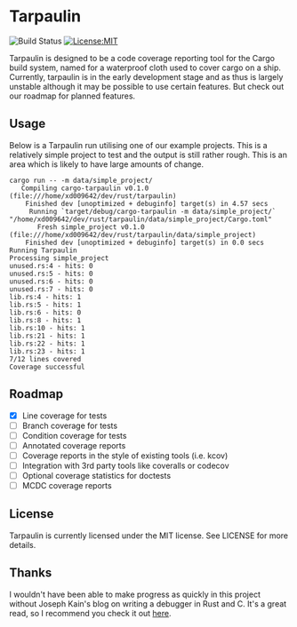 # Tarpaulin

![Build Status](https://travis-ci.org/xd009642/tarpaulin.svg?branch=master) [![License:MIT](https://img.shields.io/badge/License-MIT-yellow.svg)](https://opensource.org/licenses/MIT)

Tarpaulin is designed to be a code coverage reporting tool for the Cargo build system, named for a waterproof cloth used to cover cargo on a ship. Currently, tarpaulin is in the early development stage and as thus is largely unstable although it may be possible to use certain features. But check out our roadmap for planned features.

## Usage

Below is a Tarpaulin run utilising one of our example projects. This is a relatively simple project to test and the output is still rather rough. This is an area which is likely to have large amounts of change.

```text
cargo run -- -m data/simple_project/
   Compiling cargo-tarpaulin v0.1.0 (file:///home/xd009642/dev/rust/tarpaulin)
    Finished dev [unoptimized + debuginfo] target(s) in 4.57 secs
     Running `target/debug/cargo-tarpaulin -m data/simple_project/`
"/home/xd009642/dev/rust/tarpaulin/data/simple_project/Cargo.toml"
       Fresh simple_project v0.1.0 (file:///home/xd009642/dev/rust/tarpaulin/data/simple_project)
    Finished dev [unoptimized + debuginfo] target(s) in 0.0 secs
Running Tarpaulin
Processing simple_project
unused.rs:4 - hits: 0
unused.rs:5 - hits: 0
unused.rs:6 - hits: 0
unused.rs:7 - hits: 0
lib.rs:4 - hits: 1
lib.rs:5 - hits: 1
lib.rs:6 - hits: 0
lib.rs:8 - hits: 1
lib.rs:10 - hits: 1
lib.rs:21 - hits: 1
lib.rs:22 - hits: 1
lib.rs:23 - hits: 1
7/12 lines covered
Coverage successful
```

## Roadmap

- [x] Line coverage for tests
- [ ] Branch coverage for tests
- [ ] Condition coverage for tests
- [ ] Annotated coverage reports
- [ ] Coverage reports in the style of existing tools (i.e. kcov)
- [ ] Integration with 3rd party tools like coveralls or codecov
- [ ] Optional coverage statistics for doctests
- [ ] MCDC coverage reports

## License

Tarpaulin is currently licensed under the MIT license. See LICENSE for more
details.

## Thanks

I wouldn't have been able to make progress as quickly in this project without Joseph Kain's blog on writing a debugger in Rust and C. It's a great read, so I recommend you check it out [here](http://system.joekain.com/debugger/).
